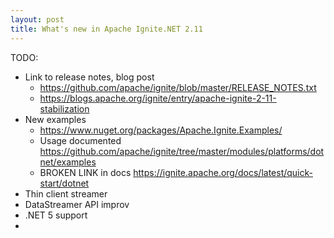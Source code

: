 ```yaml
---
layout: post
title: What's new in Apache Ignite.NET 2.11
---
```



TODO:
* Link to release notes, blog post
  * https://github.com/apache/ignite/blob/master/RELEASE_NOTES.txt
  * https://blogs.apache.org/ignite/entry/apache-ignite-2-11-stabilization  
* New examples 
  * https://www.nuget.org/packages/Apache.Ignite.Examples/
  * Usage documented https://github.com/apache/ignite/tree/master/modules/platforms/dotnet/examples
  * BROKEN LINK in docs https://ignite.apache.org/docs/latest/quick-start/dotnet
* Thin client streamer
* DataStreamer API improv
* .NET 5 support
* 
